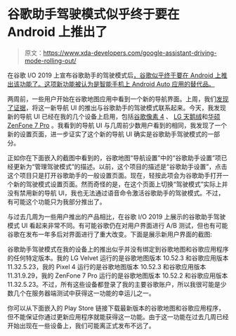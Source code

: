 # 谷歌助手驾驶模式似乎终于要在 Android 上推出了

> 原文：<https://www.xda-developers.com/google-assistant-driving-mode-rolling-out/>

在谷歌 I/O 2019 上宣布谷歌助手的驾驶模式后[，谷歌似乎终于要在 Android 上推出该功能了。这项新功能被认为是智能手机上 Android Auto 应用的替代品。](https://www.xda-developers.com/google-assistant-driving-mode-waze/)

两周前，一些用户开始在谷歌地图应用中看到一个新的导航界面。上周，我们[发现了证据](https://www.xda-developers.com/google-assistant-prepares-keyboard-dictation-driving-mode-and-connecting-to-health-services-for-sleep-data/)，将这一新导航 UI 的推出与谷歌助手的驾驶模式联系起来。今天，我发现新的导航 UI 已经在我的几个设备上启用，包括[谷歌像素 4](https://forum.xda-developers.com/pixel-4) 、 [LG 天鹅绒](https://forum.xda-developers.com/lg-velvet)和[华硕 ZenFone 7 Pro](https://forum.xda-developers.com/asus-zenfone-7) 。我看到的导航 UI 与几周前少数用户看到的相同，我发现了一个新的设置页面，进一步证实了这个新的导航 UI 确实是谷歌助手驾驶模式的一部分。

正如你在下面嵌入的截图中看到的，谷歌地图“导航设置”中的“谷歌助手设置”项已经更新为“管理驾驶模式”的描述。以前，这个项目的描述是“谷歌助手设置”，点击这个项目只是打开谷歌助手的一般设置页面。现在，轻按此项会为谷歌助手打开一个新的驾驶模式设置页面。然而奇怪的是，在这个页面上切换“驾驶模式”实际上并没有禁用新的导航 UI，我也无法通过语音命令激活谷歌助手的驾驶模式。不过，有可能这个功能只为我部分推出了。

与过去几周为一些用户推出的产品相比，在谷歌 I/O 2019 上展示的谷歌助手驾驶模式 UI 看起来非常不同。有可能谷歌仍在对用户界面进行 A/B 测试，但也有可能谷歌在发布一年多后对界面进行了重大改变。下面是展示新用户界面的截图:

谷歌助手驾驶模式在我的设备上的推出似乎并没有绑定到谷歌地图和谷歌应用程序的任何特定版本。我的 LG Velvet 运行的是谷歌地图版本 10.52.3 和谷歌应用版本 11.32.5.23，我的 Pixel 4 运行的是谷歌地图版本 10.52.3 和谷歌应用版本 11.31.9.29，我的 ZenFone 7 Pro 运行的是谷歌地图版本 10.52.2 和谷歌应用版本 11.32.5.23。不过，所有这些设备都登录了我的主要谷歌账户，所以我很可能是少数几个在服务器端测试中获得这一功能的幸运儿之一。

你可以从下面嵌入的 Play Store 链接下载最新版本的谷歌地图和谷歌应用程序，但不能保证你通过更新应用程序就能获得这一功能。由于这一功能在过去几周已经开始出现在一些设备上，我们可能离正式发布不远了。